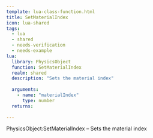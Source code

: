 ```yaml
---
template: lua-class-function.html
title: SetMaterialIndex
icon: lua-shared
tags:
  - lua
  - shared
  - needs-verification
  - needs-example
lua:
  library: PhysicsObject
  function: SetMaterialIndex
  realm: shared
  description: "Sets the material index"
  
  arguments:
    - name: "materialIndex"
      type: number
  returns:
    
---
```


<div class="lua__search__keywords">
PhysicsObject:SetMaterialIndex &#x2013; Sets the material index
</div>
